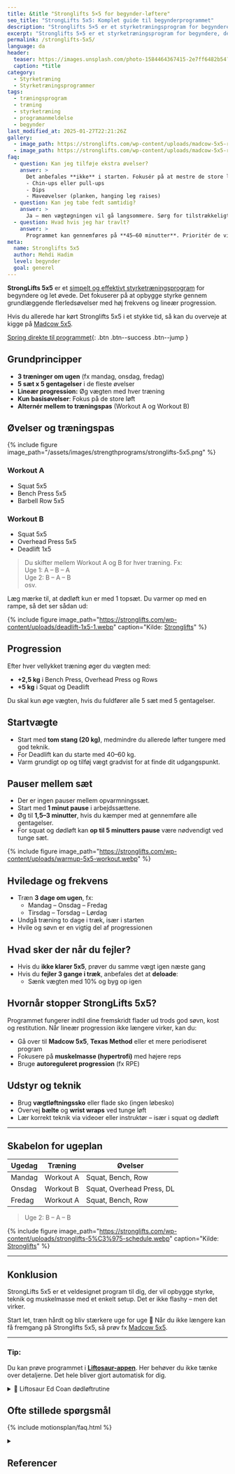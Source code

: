 ```yaml
---
title: &title "Stronglifts 5×5 for begynder-løftere"
seo_title: "StrongLifts 5x5: Komplet guide til begynderprogrammet"
description: "Stronglifts 5×5 er et styrketræningsprogram for begyndere, der bygger på lineær progression, periodisering og fokus på squat, bænkpres og dødløft."
excerpt: "Stronglifts 5×5 er et styrketræningsprogram for begyndere, der bygger på lineær progression, periodisering og fokus på squat, bænkpres og dødløft."
permalink: /stronglifts-5x5/
language: da
header:
  teaser: https://images.unsplash.com/photo-1584464367415-2e7ff6482b54?ixlib=rb-4.0.3&ixid=M3wxMjA3fDB8MHxwaG90by1wYWdlfHx8fGVufDB8fHx8fA%3D%3D&auto=format&fit=crop&h=300&w=400&q=10
  caption: *title
category:
  - Styrketræning
  - Styrketræningsprogrammer
tags:
  - træningsprogram
  - træning
  - styrketræning
  - programanmeldelse
  - begynder
last_modified_at: 2025-01-27T22:21:26Z
gallery:
  - image_path: https://stronglifts.com/wp-content/uploads/madcow-5x5-ramp-sets.webp
  - image_path: https://stronglifts.com/wp-content/uploads/madcow-5x5-ramp-sets-workout-c.webp
faq:
  - question: Kan jeg tilføje ekstra øvelser?
    answer: >
      Det anbefales **ikke** i starten. Fokusér på at mestre de store løft. Når du er vant til programmet, kan du tilføje fx:
      - Chin-ups eller pull-ups
      - Dips
      - Maveøvelser (planken, hanging leg raises)
  - question: Kan jeg tabe fedt samtidig?
    answer: >
      Ja – men vægtøgningen vil gå langsommere. Sørg for tilstrækkeligt protein og fokusér på styrkefremgang, ikke vægttab.
  - question: Hvad hvis jeg har travlt?
    answer: >
      Programmet kan gennemføres på **45–60 minutter**. Prioritér de vigtigste løft og hold pauserne effektive.
meta:
  name: Stronglifts 5x5
  author: Mehdi Hadim
  level: begynder
  goal: generel
---
```


**StrongLifts 5x5** er et [simpelt og effektivt styrketræningsprogram](/styrketraeningsprogrammer/) for begyndere og let øvede. Det fokuserer på at opbygge styrke gennem grundlæggende flerledsøvelser med høj frekvens og lineær progression.

Hvis du allerede har kørt Stronglifts 5x5 i et stykke tid, så kan du overveje at kigge på [Madcow 5x5](/madcow-5x5/).

[Spring direkte til programmet](#program){: .btn .btn--success .btn--jump }

## Grundprincipper

- **3 træninger om ugen** (fx mandag, onsdag, fredag)
- **5 sæt x 5 gentagelser** i de fleste øvelser
- **Lineær progression:** Øg vægten med hver træning
- **Kun basisøvelser**: Fokus på de store løft
- **Alternér mellem to træningspas** (Workout A og Workout B)

## Øvelser og træningspas

{% include figure image_path="/assets/images/strengthprograms/stronglifts-5x5.png" %}

### Workout A
- Squat 5x5  
- Bench Press 5x5  
- Barbell Row 5x5  

### Workout B
- Squat 5x5  
- Overhead Press 5x5  
- Deadlift 1x5  

> Du skifter mellem Workout A og B for hver træning. Fx:  
> Uge 1: A – B – A  
> Uge 2: B – A – B  
> osv.

Læg mærke til, at dødløft kun er med 1 topsæt. Du varmer op med en rampe, så det ser sådan ud:

{% include figure image_path="https://stronglifts.com/wp-content/uploads/deadlift-1x5-1.webp" caption="Kilde: [Stronglifts](https://stronglifts.com/stronglifts-5x5/workout-program/)" %}

## Progression

Efter hver vellykket træning øger du vægten med:

- **+2,5 kg** i Bench Press, Overhead Press og Rows
- **+5 kg** i Squat og Deadlift

Du skal kun øge vægten, hvis du fuldfører alle 5 sæt med 5 gentagelser.

## Startvægte

- Start med **tom stang (20 kg)**, medmindre du allerede løfter tungere med god teknik.
- For Deadlift kan du starte med 40–60 kg.
- Varm grundigt op og tilføj vægt gradvist for at finde dit udgangspunkt.

## Pauser mellem sæt

- Der er ingen pauser mellem opvarmningssæt.
- Start med **1 minut pause** i arbejdssættene.
- Øg til **1,5–3 minutter**, hvis du kæmper med at gennemføre alle gentagelser.
- For squat og dødløft kan **op til 5 minutters pause** være nødvendigt ved tunge sæt.

{% include figure image_path="https://stronglifts.com/wp-content/uploads/warmup-5x5-workout.webp" %}

## Hviledage og frekvens

- Træn **3 dage om ugen**, fx:
  - Mandag – Onsdag – Fredag
  - Tirsdag – Torsdag – Lørdag
- Undgå træning to dage i træk, især i starten
- Hvile og søvn er en vigtig del af progressionen

## Hvad sker der når du fejler?

- Hvis du **ikke klarer 5x5**, prøver du samme vægt igen næste gang
- Hvis du **fejler 3 gange i træk**, anbefales det at **deloade**:
  - Sænk vægten med 10% og byg op igen

## Hvornår stopper StrongLifts 5x5?

Programmet fungerer indtil dine fremskridt flader ud trods god søvn, kost og restitution. Når lineær progression ikke længere virker, kan du:

- Gå over til **Madcow 5x5**, **Texas Method** eller et mere periodiseret program
- Fokusere på **muskelmasse (hypertrofi)** med højere reps
- Bruge **autoreguleret progression** (fx RPE)

## Udstyr og teknik

- Brug **vægtløftningssko** eller flade sko (ingen løbesko)
- Overvej **bælte** og **wrist wraps** ved tunge løft
- Lær korrekt teknik via videoer eller instruktør – især i squat og dødløft

---

## Skabelon for ugeplan

| Ugedag  | Træning     | Øvelser                    |
|---------|-------------|----------------------------|
| Mandag  | Workout A   | Squat, Bench, Row          |
| Onsdag  | Workout B   | Squat, Overhead Press, DL  |
| Fredag  | Workout A   | Squat, Bench, Row          |

> Uge 2: B – A – B

{% include figure image_path="https://stronglifts.com/wp-content/uploads/stronglifts-5%C3%975-schedule.webp" caption="Kilde: [Stronglifts](https://stronglifts.com/stronglifts-5x5/workout-program/)" %}

---

## Konklusion

StrongLifts 5x5 er et veldesignet program til dig, der vil opbygge styrke, teknik og muskelmasse med et enkelt setup. Det er ikke flashy – men det virker.

Start let, træn hårdt og bliv stærkere uge for uge 💪 Når du ikke længere kan få fremgang på Stronglifts 5x5, så prøv fx [Madcow 5x5](/madcow-5x5/).

---

### Tip:

Du kan prøve programmet i **[Liftosaur-appen](/liftosaur/)**. Her behøver du ikke tænke over detaljerne. Det hele bliver gjort automatisk for dig.

<details markdown="1" class="faq">
  <summary>🦖 Liftosaur Ed Coan dødløftrutine</summary>

```
# Week 1
## Day 1
Squat, Barbell / 5x5 / progress: lp(2.5kg, 1, 0, 10%, 2, 0)
Bench Press, Barbell / 5x5 / progress: lp(2.5kg, 1, 0, 10%, 2, 0)
Bent Over Row, Barbell / 5x5 / progress: lp(2.5kg, 1, 0, 10%, 2, 0)

## Day 2
Squat, Barbell / 5x5
Overhead Press, Barbell / 5x5
Deadlift, Barbell / 1x5 / progress: lp(2.5kg, 1, 0, 10%, 2, 0)
```
</details>

## Ofte stillede spørgsmål

{% include motionsplan/faq.html %}

<details markdown="1" class="references">
  <summary><h2 id="references">Referencer</h2></summary>
- Madcow. “Madcow’s 5×5 and Training Theory and Information Site.” Geocities Archive Geocities Mirror / The 90s Archive (1990s 2000s Nineties) / The Early Web, https://www.oocities.org/elitemadcow1/.
- Rodríguez-Ridao, David et al. “Effect of Five Bench Inclinations on the Electromyographic Activity of the Pectoralis Major, Anterior Deltoid, and Triceps Brachii during the Bench Press Exercise.” International journal of environmental research and public health vol. 17,19 7339. 8 Oct. 2020.
- Miranda, Humberto et al. “Effect of two different rest period lengths on the number of repetitions performed during resistance training.” Journal of strength and conditioning research vol. 21,4 (2007): 1032-6.
</details>